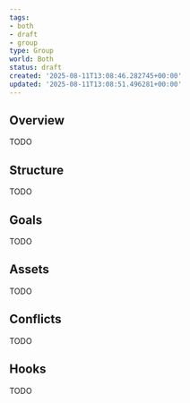 ```yaml
---
tags:
- both
- draft
- group
type: Group
world: Both
status: draft
created: '2025-08-11T13:08:46.282745+00:00'
updated: '2025-08-11T13:08:51.496281+00:00'
---
```



## Overview

TODO
## Structure

TODO
## Goals

TODO
## Assets

TODO
## Conflicts

TODO
## Hooks

TODO
